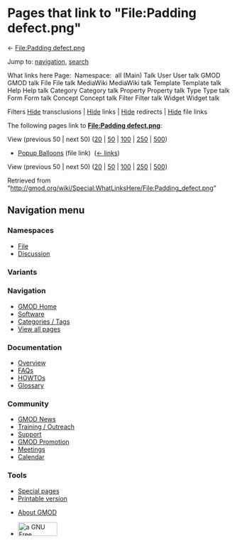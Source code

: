 <div id="mw-page-base" class="noprint">

</div>

<div id="mw-head-base" class="noprint">

</div>

<div id="content" class="mw-body" role="main">

<span id="top"></span>

<div id="mw-js-message" style="display:none;">

</div>



# <span dir="auto">Pages that link to "File:Padding defect.png"</span>

<div id="bodyContent">

<div id="contentSub">

← [File:Padding
defect.png](/wiki/File:Padding_defect.png "File:Padding defect.png")

</div>

<div id="jump-to-nav" class="mw-jump">

Jump to: [navigation](#mw-navigation), [search](#p-search)

</div>

<div id="mw-content-text">

What links here Page:  Namespace:  all (Main) Talk User User talk GMOD
GMOD talk File File talk MediaWiki MediaWiki talk Template Template talk
Help Help talk Category Category talk Property Property talk Type Type
talk Form Form talk Concept Concept talk Filter Filter talk Widget
Widget talk

Filters
[Hide](/mediawiki/index.php?title=Special:WhatLinksHere/File:Padding_defect.png&hidetrans=1 "Special:WhatLinksHere/File:Padding defect.png")
transclusions \|
[Hide](/mediawiki/index.php?title=Special:WhatLinksHere/File:Padding_defect.png&hidelinks=1 "Special:WhatLinksHere/File:Padding defect.png")
links \|
[Hide](/mediawiki/index.php?title=Special:WhatLinksHere/File:Padding_defect.png&hideredirs=1 "Special:WhatLinksHere/File:Padding defect.png")
redirects \|
[Hide](/mediawiki/index.php?title=Special:WhatLinksHere/File:Padding_defect.png&hideimages=1 "Special:WhatLinksHere/File:Padding defect.png")
file links

The following pages link to **[File:Padding
defect.png](/wiki/File:Padding_defect.png "File:Padding defect.png")**:

View (previous 50 \| next 50)
([20](/mediawiki/index.php?title=Special:WhatLinksHere/File:Padding_defect.png&limit=20 "Special:WhatLinksHere/File:Padding defect.png")
\|
[50](/mediawiki/index.php?title=Special:WhatLinksHere/File:Padding_defect.png&limit=50 "Special:WhatLinksHere/File:Padding defect.png")
\|
[100](/mediawiki/index.php?title=Special:WhatLinksHere/File:Padding_defect.png&limit=100 "Special:WhatLinksHere/File:Padding defect.png")
\|
[250](/mediawiki/index.php?title=Special:WhatLinksHere/File:Padding_defect.png&limit=250 "Special:WhatLinksHere/File:Padding defect.png")
\|
[500](/mediawiki/index.php?title=Special:WhatLinksHere/File:Padding_defect.png&limit=500 "Special:WhatLinksHere/File:Padding defect.png"))

- [Popup Balloons](/wiki/Popup_Balloons "Popup Balloons") (file link) ‎
  <span class="mw-whatlinkshere-tools">([←
  links](/mediawiki/index.php?title=Special:WhatLinksHere&target=Popup+Balloons "Special:WhatLinksHere"))</span>

View (previous 50 \| next 50)
([20](/mediawiki/index.php?title=Special:WhatLinksHere/File:Padding_defect.png&limit=20 "Special:WhatLinksHere/File:Padding defect.png")
\|
[50](/mediawiki/index.php?title=Special:WhatLinksHere/File:Padding_defect.png&limit=50 "Special:WhatLinksHere/File:Padding defect.png")
\|
[100](/mediawiki/index.php?title=Special:WhatLinksHere/File:Padding_defect.png&limit=100 "Special:WhatLinksHere/File:Padding defect.png")
\|
[250](/mediawiki/index.php?title=Special:WhatLinksHere/File:Padding_defect.png&limit=250 "Special:WhatLinksHere/File:Padding defect.png")
\|
[500](/mediawiki/index.php?title=Special:WhatLinksHere/File:Padding_defect.png&limit=500 "Special:WhatLinksHere/File:Padding defect.png"))

</div>

<div class="printfooter">

Retrieved from
"<http://gmod.org/wiki/Special:WhatLinksHere/File:Padding_defect.png>"

</div>

<div id="catlinks" class="catlinks catlinks-allhidden">

</div>

<div class="visualClear">

</div>

</div>

</div>

<div id="mw-navigation">

## Navigation menu

<div id="mw-head">



<div id="left-navigation">

<div id="p-namespaces" class="vectorTabs" role="navigation"
aria-labelledby="p-namespaces-label">

### Namespaces

- <span id="ca-nstab-image"><a href="/wiki/File:Padding_defect.png" accesskey="c"
  title="View the file page [c]">File</a></span>
- <span id="ca-talk"><a
  href="/mediawiki/index.php?title=File_talk:Padding_defect.png&amp;action=edit&amp;redlink=1"
  accesskey="t"
  title="Discussion about the content page [t]">Discussion</a></span>

</div>

<div id="p-variants" class="vectorMenu emptyPortlet" role="navigation"
aria-labelledby="p-variants-label">

### 

### Variants[](#)

<div class="menu">

</div>

</div>

</div>

<div id="right-navigation">





</div>



</div>

</div>

</div>

<div id="mw-panel">

<div id="p-logo" role="banner">

<a href="/wiki/Main_Page"
style="background-image: url(http://gmod.org/images/GMOD-cogs.png);"
title="Visit the main page"></a>

</div>

<div id="p-Navigation" class="portal" role="navigation"
aria-labelledby="p-Navigation-label">

### Navigation

<div class="body">

- <span id="n-GMOD-Home">[GMOD Home](/wiki/Main_Page)</span>
- <span id="n-Software">[Software](/wiki/GMOD_Components)</span>
- <span id="n-Categories-.2F-Tags">[Categories /
  Tags](/wiki/Categories)</span>
- <span id="n-View-all-pages">[View all
  pages](/wiki/Special:AllPages)</span>

</div>

</div>

<div id="p-Documentation" class="portal" role="navigation"
aria-labelledby="p-Documentation-label">

### Documentation

<div class="body">

- <span id="n-Overview">[Overview](/wiki/Overview)</span>
- <span id="n-FAQs">[FAQs](/wiki/Category:FAQ)</span>
- <span id="n-HOWTOs">[HOWTOs](/wiki/Category:HOWTO)</span>
- <span id="n-Glossary">[Glossary](/wiki/Glossary)</span>

</div>

</div>

<div id="p-Community" class="portal" role="navigation"
aria-labelledby="p-Community-label">

### Community

<div class="body">

- <span id="n-GMOD-News">[GMOD News](/wiki/GMOD_News)</span>
- <span id="n-Training-.2F-Outreach">[Training /
  Outreach](/wiki/Training_and_Outreach)</span>
- <span id="n-Support">[Support](/wiki/Support)</span>
- <span id="n-GMOD-Promotion">[GMOD
  Promotion](/wiki/GMOD_Promotion)</span>
- <span id="n-Meetings">[Meetings](/wiki/Meetings)</span>
- <span id="n-Calendar">[Calendar](/wiki/Calendar)</span>

</div>

</div>

<div id="p-tb" class="portal" role="navigation"
aria-labelledby="p-tb-label">

### Tools

<div class="body">

- <span id="t-specialpages"><a href="/wiki/Special:SpecialPages" accesskey="q"
  title="A list of all special pages [q]">Special pages</a></span>
- <span id="t-print"><a
  href="/mediawiki/index.php?title=Special:WhatLinksHere/File:Padding_defect.png&amp;printable=yes"
  rel="alternate" accesskey="p"
  title="Printable version of this page [p]">Printable version</a></span>

</div>

</div>

</div>

</div>

<div id="footer" role="contentinfo">

- <span id="footer-places-about">[About
  GMOD](/wiki/GMOD:About "GMOD:About")</span>

<!-- -->

- <span id="footer-copyrightico">[<img src="http://www.gnu.org/graphics/gfdl-logo-small.png" width="88"
  height="31" alt="a GNU Free Documentation License" />](http://www.gnu.org/licenses/fdl-1.3.html)</span>


<div style="clear:both">

</div>

</div>

